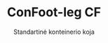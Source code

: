 ---
title: "ConFoot-leg CF"
subtitle: "Standartinė konteinerio koja"
mainImage: "/images/products/confoot-leg-cf-main.jpg"
gallery:
  - "/images/products/confoot-leg-cf-1.jpg"
  - "/images/products/confoot-leg-cf-2.jpg"
  - "/images/products/confoot-leg-cf-3.jpg"
shortDescription: "ConFoot-leg CF yra mūsų standartinis konteinerių kojų sprendimas, idealiai tinkantis kasdienėms konteinerių tvarkymo operacijoms."
technicalDescription: "ConFoot-leg CF pasižymi tvirtu dizainu, pritaikytu standartiniams siuntimo konteineriams, su mūsų nuosavu tvirtinimo sistemu, užtikrinančia greitą diegimą."
videoID: "C2KwnEb-npU"
specifications:
  - name: "Svoris"
    value: "24 kg"
  - name: "Krovimo talpa"
    value: "34 tons"
  - name: "Matmenys"
    value: "45 × 30 × 25 cm"
  - name: "Medžiaga"
    value: "Aukštos klasės plienas"
  - name: "Aukščio diapazonas"
    value: "1,043 mm iki 1,448 mm"
price: "€1,150"
pricingNotes: "Didelio kiekio kainos yra prieinamos flotės operatoriams. Susisiekite su mumis dėl išsamesnės informacijos."
buyLink: "/contact"
howToUse: |
  1. Prijunkite CF koją prie konteinerio kampo liejimo
  2. Užfiksuokite užrakinimo mechanizmą
  3. Pakartokite visų reikiamų kampų atveju
  4. Patikrinkite stabilumą prieš tęsdami operacijas
benefits:
  - title: "Operacinis efektyvumas"
    description: "Pagreitina konteinerių tvarkymo procesus, sumažindama krovimo ir iškrovimo laikus"
  - title: "Sumažintas įrangos poreikis"
    description: "Sumažina priklausomybę nuo kranų ir keltuvų, mažindama operacines sąnaudas"
  - title: "Lankstumas"
    description: "Veikia įvairiomis darbo sąlygomis, nuo uostų iki sandėlių"
  - title: "Patvarumas"
    description: "Sukonstruota atlaikyti intensyvų pramoninį naudojimą su minimalia priežiūra"
  - title: "Aplinkos poveikis"
    description: "Sumažina anglies dioksido išmetimą, pašalinant sunkiųjų mašinų ir degalų suvartojančios įrangos poreikį"
  - title: "Saugumo gerinimas"
    description: "Stabilizuoja konteinerius tvarkymo metu, sumažindama nelaimingų atsitikimų ir krovinių pažeidimų riziką"
articleContent: |
  ## Kas yra ConFoot-leg CF?

  ConFoot-leg CF yra moderni ir lengva sistema, sukurta palengvinti konteinerių tvarkymą ir padaryti jį efektyvesnį. Šios konteinerių kojos suteikia nešiojamą ir paprastą alternatyvą sunkiosios technikos naudojimui standartinių siuntimo konteinerių krovimui ir iškrovimui. Ši technologija skirta vieno asmens naudojimui, suteikiant ekonomišką ir lankstų sprendimą įvairioms pramonės šakoms.

  ## Kaip tai veikia

  ConFoot-leg CF pašalina poreikį naudoti kranus, keltuvus ar kitą didelę įrangą konteinerių tvarkymo metu. Jo dizainas leidžia įmonėms sumažinti operacines sąnaudas, sutaupyti laiko ir pagerinti logistikos lankstumą. Supaprastinus prekių tvarkymą ir transportavimą, ConFoot-leg CF didina globalios tiekimo grandinės patikimumą ir efektyvumą.

  ## Kaip veikia ConFoot-leg CF

  ### Pagrindinis mechanizmas

  ConFoot-leg CF veikia naudodama paprastą, tačiau veiksmingą dizainą. Kojos tvirtai pritvirtinamos prie standartinių siuntimo konteinerių kampų naudojant stiprią spaustuvų sistemą, užtikrinančią stabilumą. Pagamintos iš lengvų, bet patvarių medžiagų, kiekviena koja sveria tik 24 kg, todėl jas lengva tvarkyti vienam žmogui. Tvirtinimo procesas yra efektyvus, leidžiantis greitai įrengti be specialių įrankių ar sunkiųjų mechanizmų poreikio. Kartą įdiegus, kojos sukuria stabilų pagrindą krovimui, iškrovimui ar laikinam konteinerių saugojimui.

  Kojų aukštį galima reguliuoti nuo 1,043 mm iki 1,448 mm. Šis reguliuojamas diapazonas atitinka įvairius operacinius poreikius, užtikrinant, kad sistema tiktų skirtingo dydžio konteineriams ir įvairioms aplinkoms. Šis universalumas palengvina konteinerių tvarkymą skirtinguose logistikos sprendimuose, įskaitant uostus ir sandėlius.

  ### Mechanizmo privalumai

  1. Mažina priklausomybę nuo sunkiųjų mechanizmų: ConFoot-leg CF pašalina poreikį naudoti kranus ar keltuvus, taip mažindama operacines sąnaudas ir aplinkos poveikį.
  2. Pagerina saugumą: Sistema stabilizuoja konteinerius tvarkymo metu, sumažindama nelaimingų atsitikimų ar pažeidimų tikimybę.
  3. Didina efektyvumą: Dėl jos lengvo dizaino ir paprasto įrengimo operacijos gali vykti greičiau, net regionuose su ribota infrastruktūra.
  4. Didina nešiojamumą: Kojos lengvai transportuojamos ir gali būti naudojamos atokiose vietovėse, todėl tinka įvairioms pramonės šakoms bei taikymo srityse.

  ConFoot-leg CF dizainas supaprastina konteinerių tvarkymo procesą, siūlant ekonomišką ir tvarų sprendimą moderniems logistikos iššūkiams.

  ## ConFoot-leg CF taikymo sritys

  ### Kur naudojamas ConFoot-leg CF
  ConFoot-leg CF žymiai pagerina logistikos ir transporto operacijas, keisdama konteinerių tvarkymo būdus. Jo lengvas, nešiojamas dizainas leidžia krovti, iškrauti ir perkelti konteinerius be kranų ar keltuvų poreikio. Tai ypač naudinga atokiose vietovėse ar ten, kur nėra prieinamos sunkiųjų mechanizmų, taip supaprastinant procesus ir mažinant sąnaudas. Tuo pačiu jis padeda uostams, sandėliams ir paskirstymo centrams dirbti efektyviau, sumažindamas konteinerių tvarkymui reikalingą laiką ir darbą.

  ### Mažos vietos, kur kranų naudoti negalima
  ConFoot-leg CF yra praktiškas pasirinkimas mažoms vietoms, kur kranų naudoti negalima, pavyzdžiui, uostuose, sandėliuose ir paskirstymo centruose. Jis suteikia patikimą ir ekonomišką sprendimą konteinerių tvarkymui šiose aplinkose, todėl yra idealus pasirinkimas verslui, kuriam reikia pervežti ir saugoti prekes atokiose vietovėse.

  ### Modulinė statyba ir įrangos saugojimas
  ConFoot-leg CF yra praktiškas pasirinkimas modulinės statybos projektams, siūlantis patikimus sprendimus laikinoms instaliacijoms. Statybos komandos jį naudoja saugiam ir efektyviam įrankių, aparatūros ir iš anksto pagamintų medžiagų saugojimui bei transportavimui. Jo nešiojamas pobūdis ir paprastumas daro jį tinkamą statybos aikštelėms, kur reikia greito surinkimo ir išardymo. Be to, jis užtikrina saugų įrangos, naudojamos modulinėse sveikatos priežiūros įstaigose, saugojimą, leidžiant greitai ją pritaikyti įvairiose aplinkose.

  ConFoot-leg CF universalus ir efektyvus dizainas daro jį patikimu pasirinkimu įvairiose pramonės šakose, gerinant darbų eigą ir maksimaliai išnaudojant išteklius.

  ### Privalumai ir ribotumai

  #### Privalumai

  ConFoot-leg CF teikia kelis svarbius privalumus konteinerių tvarkyme. Jo lengvas dizainas, sveriantis tik 24 kg už koją, daro jį lengvai transportuojamą ir montuojamą. Kiekviena koja gali atlaikyti iki 30 tonų, užtikrinant stiprų stabilumą ir tinkamą įvairioms logistikos operacijoms. Reguliuojamas aukščio diapazonas (1,043 mm–1,448 mm) leidžia patenkinti skirtingus konteinerių poreikius, didindamas universalumą. Jo nešiojamas pobūdis sumažina poreikį naudoti sunkiuosius mechanizmus, tokius kaip kranai ar keltuvai, kas lemia reikšmingus sąnaudų taupymo efektus ir geresnį operacinį efektyvumą. Be to, jo aplinkai draugiškas dizainas sumažina anglies dioksido išmetimą, suderindamas su tvarumo siekiais.

  #### Ribotumai

  Nepaisant savo privalumų, ConFoot-leg CF turi tam tikrų trūkumų. Jis suderinamas tik su specifinių tipų konteineriais, kas gali apriboti jo naudojimą kai kuriose logistikos situacijose. Be to, nors rankinis montavimo procesas yra paprastas, jis gali netinkamai integruotis į labai automatizuotas darbo eigas, sukeldamas galimus iššūkius operacijose, stipriai priklausančiose nuo mechanizacijos. Šie veiksniai turėtų būti atidžiai įvertinti planuojant naudoti ConFoot-leg CF sudėtingose tiekimo grandinės sistemose.

  ## Ateities plėtros

  ### Dabartiniai tyrimai
  Mokslininkai dirba, kad pagerintų ConFoot-leg CF konstrukcines savybes. Jie siekia padidinti jo krovimo talpą virš dabartinės 30 tonų ribos, kad galėtų tvarkyti sunkesnius siuntimo konteinerius. Pastangos taip pat skirtos optimizuoti medžiagų sudėtį, kad produktas būtų patvaresnis, išlaikant jo lengvumą ir nešiojimą. Be to, kuriamos pritaikymo galimybės, atitinkančios specifinius pramonės poreikius, pavyzdžiui, konteinerių su unikaliomis matmenimis ar specializuotų krovinių tvarkymą.

  ### Tikėtini naujovės
  Ateityje ConFoot-leg CF plėtrai numatoma įtraukti IoT (daiktų interneto) technologiją, leidžiančią realiu laiku stebėti konteinerių stabilumą ir padėtį. Ši funkcija leistų operatoriams nuotoliniu būdu sekti konteinerių būklę, gerinant saugumą ir efektyvumą. Kita planuojama naujovė – automatizacija, kuri apima savireguliuojančių kojų projektavimą, gebančių automatiškai išlygiuoti ir stabilizuoti konteinerius. Tai sumažintų rankinių reguliavimų poreikį. Šie patobulinimai siekia sumažinti prastovų laiką ir supaprastinti logistikos procesus.

  Šie technologiniai atnaujinimai padės ConFoot-leg CF toliau pirmaujanti konteinerių tvarkymo srityje. Jie nustato naujus efektyvumo ir inovacijų standartus logistikos industrijoje.
---